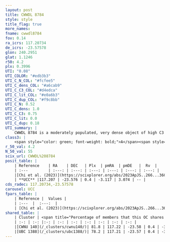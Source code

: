 ```yaml
---
layout: post
title: CWWDL 8784
style: style
title_flag: true
more_names: 
fname: cwwdl8784
fov: 0.14
ra_icrs: 117.20734
de_icrs: -23.57578
glon: 240.2951
glat: 1.1246
r50: 4.2
plx: 0.3996
UTI: "0.08"
UTI_COLOR: "#edb3b3"
UTI_C_N_COL: "#fcfee5"
UTI_C_dens_COL: "#a6cab9"
UTI_C_C3_COL: "#d4edca"
UTI_C_lit_COL: "#e0a6b3"
UTI_C_dup_COL: "#f9c8bb"
UTI_C_N: 0.52
UTI_C_dens: 1.0
UTI_C_C3: 0.75
UTI_C_lit: 0.0
UTI_C_dup: 0.18
UTI_summary: |
    CWWDL 8784 is a moderately populated, very dense object of high C3 quality. It was recently reported in the literature.<br><br><span style="color: #99180f; font-weight: bold;">Warning: </span>This is likely a duplicate object, which shares a large percentage of members with at least one previously reported entry.
class3: |
    <span style="color: green; font-weight: bold;">A</span><span style="color: #FFC300; font-weight: bold;">B</span>
r_50_val: 4.2
N_50_val: 55
scix_url: CWWDL%208784
posit_table: |
    | Reference    | RA    | DEC   | Plx  | pmRA  | pmDE   |  Rv  |
    | :---         | :---: | :---: | :---: | :---: | :---: | :---: |
    |[Chi et al. (2023)](https://scixplorer.org/abs/2023ApJS..266...36C) | 117.216 | -23.58 | 0.395 | -3.09 | 3.08 | 75.179 |
    | **UCC** |117.207 | -23.576 | 0.4 | -3.117 | 3.074 | -- | 
cds_radec: 117.20734,-23.57578
carousel: UCC
fpars_table: |
    | Reference |  Values |
    | :---  |  :---:  |
    | [Chi et al. (2023)](https://scixplorer.org/abs/2023ApJS..266...36C) | `logAge=7.73, Z=0.4` |
shared_table: |
    | Cluster | <span title="Percentage of members that this OC shares with the ones listed">%</span>   | RA   | DEC   | Plx   | pmRA  | pmDE  | Rv | UTI |
    | :-: | :-: |:-: | :-: | :-: | :-: | :-: | :-: | :-: |
    |[CWNU 140](/_clusters/cwnu140/)| 81.8 | 117.22 | -23.58 | 0.4 | -3.14 | 3.08 | 75.18 |0.06 |
    |[UBC 1388](/_clusters/ubc1388/)| 78.2 | 117.21 | -23.57 | 0.4 | -3.12 | 3.09 | -- |0.55 |
---
```

